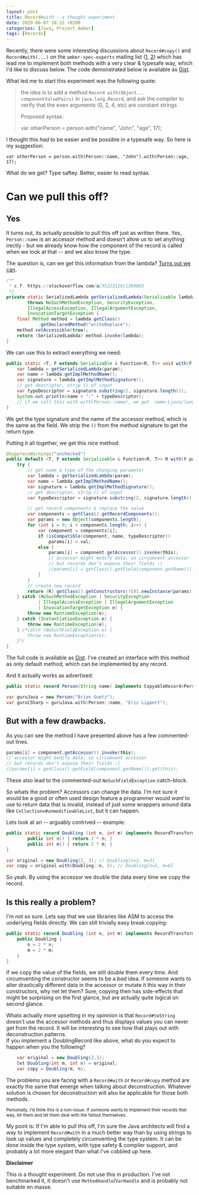 ```yaml
---
layout: post
title: Record#with - a thought experiment
date: 2020-06-07 16:22 +0200
categories: [Java, Project Amber]
tags: [Records]
---
```

Recently, there were some interesting discussions about `Record#copy()` and `Record#with(...)` on the `amber-spec-experts`
mailing list ([1], [2]) which has lead me to implement both methods with a very clear & typesafe way, which I'd like to 
discuss below. The code demonstrated below is available as [Gist].

What led me to start this experiment was the following quote:

> the idea is to add a method `Record with(Object... componentValuePairs)` in `java.lang.Record`, and ask the 
> compiler to verify that the even arguments (0, 2, 4, etc) are constant strings
> 
> Proposed syntax:
>
> 	var otherPerson = person.with("name", "John", "age", 17);

I thought this *had* to be easier and be possible in a typesafe way. So here is my suggestion:

	var otherPerson = person.with(Person::name, "John").with(Person::age, 17);

What do we get? Type saftey. Better, easier to read syntax.

# Can we pull this off?

## Yes

It turns out, its actually possible to pull this off just as written there. Yes, `Person::name` is an accessor method
and doesn't allow us to set anything irectly - but we already know how the component of the record is called when we
look at that -- and we also know the type.

The question is, can we get this information from the lambda? 
[Turns out we can](https://stackoverflow.com/a/35223119/1360803).
````java
/**
 * c.f. https://stackoverflow.com/a/35223119/1360803
 */
private static SerializedLambda getSerializedLambda(Serializable lambda)
		throws NoSuchMethodException, SecurityException,
		IllegalAccessException, IllegalArgumentException,
		InvocationTargetException {
	final Method method = lambda.getClass()
			.getDeclaredMethod("writeReplace");
	method.setAccessible(true);
	return (SerializedLambda) method.invoke(lambda);
}
````

We can use this to extract everything we need:
````java
public static <T, F extends Serializable & Function<R, T>> void with(F param) {
	var lambda = getSerializedLambda(param);
	var name = lambda.getImplMethodName();
	var signature = lambda.getImplMethodSignature();
	// get descriptor, strip () of input
	var typeDescriptor = signature.substring(2, signature.length());
	System.out.println(name + ":" + typeDescriptor);
	// if we call this with with(Person::name), we get `name:Ljava/lang/String;`
}
````

We get the type signature and the name of the accessor method, which is the same as the field. We strip the `()` from
the method signature to get the return type.

Putting it all together, we get this nice method:

````java
@SuppressWarnings("unchecked")
public default <T, F extends Serializable & Function<R, T>> R with(F param, T val) {
	try {
		// get name & type of the changing parameter
		var lambda = getSerializedLambda(param);
		var name = lambda.getImplMethodName();
		var signature = lambda.getImplMethodSignature();
		// get descriptor, strip () of input
		var typeDescriptor = signature.substring(2, signature.length());

		// get record components & replace the value
		var components = getClass().getRecordComponents();
		var params = new Object[components.length];
		for (int i = 0; i < components.length; i++) {
			var component = components[i];
			if (isCompatible(component, name, typeDescriptor))
				params[i] = val;
			else {
				params[i] = component.getAccessor().invoke(this);
				// accessor might modify data, so circumvent accessor
				// but records don't expose their fields :(
				//params[i] = getClass().getField(component.getName()).get(this);
			}
		}
		// create new record
		return (R) getClass().getConstructors()[0].newInstance(params);
	} catch (NoSuchMethodException | SecurityException
			| IllegalAccessException | IllegalArgumentException
			| InvocationTargetException e) {
		throw new RuntimeException(e);
	} catch (InstantiationException e) {
		throw new RuntimeException(e);
	} /*catch (NoSuchFieldException e) {
		throw new RuntimeException(e);
	}*/
}
````

The full code is available as [Gist]. I've created an interface with this method as only default method, which
can be implemented by any record.

And it actually works as advertised:

````java
public static record Person(String name) implements CopyableRecord<Person> {}

var guruJava = new Person("Brian Goetz");
var guruCSharp = guruJava.with(Person::name, "Eric Lippert");
````

## But with a few drawbacks.

As you can see the method I have presented above has a few commented-out lines.

````java
params[i] = component.getAccessor().invoke(this);
// accessor might modify data, so circumvent accessor
// but records don't expose their fields :(
//params[i] = getClass().getField(component.getName()).get(this);
````

These also lead to the commented-out `NoSuchFieldException` catch-block.

So whats the problem? Accessors can change the data. I'm not sure it would be a good or often used design feature a 
programmer would *want* to use to return data that is invalid, instead of just some wrappers around data like 
`Collections#unmodifieableList`, but it can happen.

Lets look at an -- arguably contrived -- example:

````java
public static record Doubling (int n, int m) implements RecordTransform<Doubling> {
		public int n() { return 2 * n; }
		public int m() { return 2 * m; }
}

var original = new Doubling(2, 3); // Doubling[n=2, m=3]
var copy = original.with(Doubling::n, 5); // Doubling[n=5, m=6]
````

So yeah. By using the accessor we double the data every time we copy the record.

## Is this really a problem?

I'm not so sure. Lets say that we use libraries like ASM to access the underlying fields directly. We can still
trivially easy break copying:

````java
public static record Doubling (int n, int m) implements RecordTransform<Doubling> {
	public Doubling {
		n = 2 * n;
		m = 2 * m;
	}
}
````

If we copy the value of the fields, we still double them every time. And circumventing the constructor seems to be a
*bad* idea. If someone wants to alter drastically different data in the accessor or mutate it this way in their 
constructors, why net let them? Sure, copying then has side-effects that might be surprising on the first glance, but
are actually quite logical on second glance.

Whats actually more upsetting in my opinnion is that `Record#toString` doesn't use the accessor methods and thus
displays values you can never get from the record. It will be interesting to see how that plays out with deconstruction
patterns.  
If you implement a DoublingRecord like above, what do you expect to happen when you the following?

````java
	var original = new Doubling(2,3);
	let Doubling(int m, int n) = original;
	var copy = Doubling(m, n);
````

The problems you are facing with a `Record#with` or `Record#copy` method are exactly the same that emerge when talking
about deconstruction. Whatever solution is chosen for deconstruction will also be applicable for those both methods.

<small>Personally, I'd think this is a non-issue. If someone wants to implement their records that way, let them and
let them deal with the fallout themselves.</small>

My point is: If I'm able to pull this off, I'm sure the Java architects will find a way to implement
`Record#with` in a much better way than by using strings to look up values and completely circumventing the type system.
It can be done inside the type system, with type safety & compiler support, and probably a lot more elegant than what
I've cobbled up here.

**Disclaimer**

This is a thought experiment. Do not use this in production. I've not benchmarked it, it doesn't use
`MethodHandle`/`VarHandle` and is probably not suitable en masse.

[Gist]: https://gist.github.com/NetzwergX/4ebba8ea36d0663f2a540d0f71f16e49
[1]: https://mail.openjdk.java.net/pipermail/amber-spec-experts/2020-May/002217.html
[2]: https://mail.openjdk.java.net/pipermail/amber-spec-experts/2020-May/002221.html
